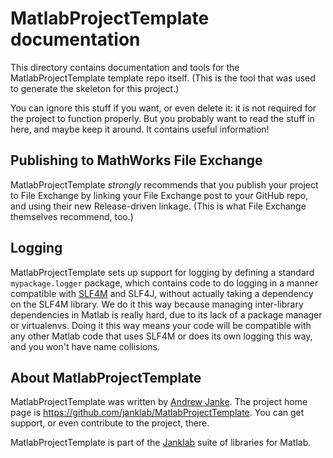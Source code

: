 # MatlabProjectTemplate documentation

This directory contains documentation and tools for the MatlabProjectTemplate template repo itself. (This is the tool that was used to generate the skeleton for this project.)

You can ignore this stuff if you want, or even delete it: it is not required for the project to function properly. But you probably want to read the stuff in here, and maybe keep it around. It contains useful information!

## Publishing to MathWorks File Exchange

MatlabProjectTemplate _strongly_ recommends that you publish your project to File Exchange by linking your File Exchange post to your GitHub repo, and using their new Release-driven linkage. (This is what File Exchange themselves recommend, too.)

## Logging

MatlabProjectTemplate sets up support for logging by defining a standard `mypackage.logger` package, which contains code to do logging in a manner compatible with [SLF4M](https://github.com/janklab/SLF4M) and SLF4J, without actually taking a dependency on the SLF4M library. We do it this way because managing inter-library dependencies in Matlab is really hard, due to its lack of a package manager or virtualenvs. Doing it this way means your code will be compatible with any other Matlab code that uses SLF4M or does its own logging this way, and you won't have name collisions.

## About MatlabProjectTemplate

MatlabProjectTemplate was written by [Andrew Janke](https://apjanke.net). The project home page is <https://github.com/janklab/MatlabProjectTemplate>. You can get support, or even contribute to the project, there.

MatlabProjectTemplate is part of the [Janklab](https://github.com/janklab) suite of libraries for Matlab.

